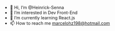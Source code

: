 - 👋 Hi, I’m @Heinrick-Senna
- 👀 I’m interested in Dev Front-End
- 🌱 I’m currently learning React.js
- 📫 How to reach me marcelohz198@hotmail.com
